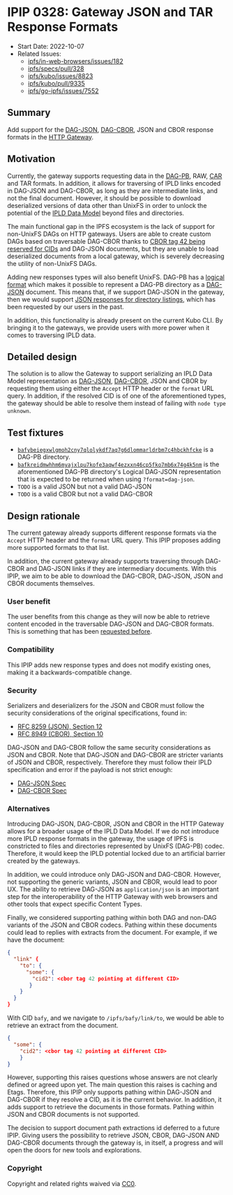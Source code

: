 # IPIP 0328: Gateway JSON and TAR Response Formats

- Start Date: 2022-10-07
- Related Issues:
  - [ipfs/in-web-browsers/issues/182]
  - [ipfs/specs/pull/328]
  - [ipfs/kubo/issues/8823]
  - [ipfs/kubo/pull/9335]
  - [ipfs/go-ipfs/issues/7552]

## Summary

Add support for the [DAG-JSON], [DAG-CBOR], JSON and CBOR response formats in
the [HTTP Gateway](../http-gateways/).

## Motivation

Currently, the gateway supports requesting data in the [DAG-PB], RAW, [CAR] and
TAR formats. In addition, it allows for traversing of IPLD links encoded in
DAG-JSON and DAG-CBOR, as long as they are intermediate links, and not the final
document. However, it should be possible to download deserialized versions
of data other than UnixFS in order to unlock the potential of the
[IPLD Data Model][ipld-data-model] beyond files and directories.

The main functional gap in the IPFS ecosystem is the lack of support for
non-UnixFS DAGs on HTTP gateways. Users are able to create custom DAGs based on
traversable DAG-CBOR thanks to [CBOR tag 42 being reserved for CIDs][cbor-42]
and DAG-JSON documents, but they are unable to load deserialized documents from
a local gateway, which is severely decreasing the utility of non-UnixFS DAGs.

Adding new responses types will also benefit UnixFS. DAG-PB has a
[logical format][dag-pb-format] which makes it possible to represent a DAG-PB
directory as a [DAG-JSON] document. This means that, if we support DAG-JSON in
the gateway, then we would support
[JSON responses for directory listings][ipfs/go-ipfs/issues/7552], which has been
requested by our users in the past.

In addition, this functionality is already present on the current Kubo CLI. By
bringing it to the gateways, we provide users with more power when it comes
to traversing IPLD data.

## Detailed design

The solution is to allow the Gateway to support serializing an IPLD Data Model
representation as [DAG-JSON], [DAG-CBOR], JSON and CBOR by requesting them
using either the `Accept` HTTP header or the `format` URL query. In addition,
if the resolved CID is of one of the aforementioned types, the gateway should
be able to resolve them instead of failing with `node type unknown`.

## Test fixtures

- [`bafybeiegxwlgmoh2cny7qlolykdf7aq7g6dlommarldrbm7c4hbckhfcke`][f-dag-pb] is a
  DAG-PB directory.
- [`bafkreidmwhhm6myajxlpu7kofe3aqwf4ezxxn46cp5fko7mb6x74g4k5nm`][f-dag-pb-json]
  is the aforementioned DAG-PB directory's Logical DAG-JSON representation that
  is expected to be returned when using `?format=dag-json`.
- `TODO` is a valid JSON but not a valid DAG-JSON
- `TODO` is a valid CBOR but not a valid DAG-CBOR

## Design rationale

The current gateway already supports different response formats via the
`Accept` HTTP header and the `format` URL query. This IPIP proposes adding
more supported formats to that list.

In addition, the current gateway already supports traversing through DAG-CBOR
and DAG-JSON links if they are intermediary documents. With this IPIP, we aim
to be able to download the DAG-CBOR, DAG-JSON, JSON and CBOR documents
themselves.

### User benefit

The user benefits from this change as they will now be able to retrieve
content encoded in the traversable DAG-JSON and DAG-CBOR formats. This is
something that has been [requested before][ipfs/go-ipfs/issues/7552].

### Compatibility

This IPIP adds new response types and does not modify existing ones,
making it a backwards-compatible change.

### Security

Serializers and deserializers for the JSON and CBOR must follow the security
considerations of the original specifications, found in:

- [RFC 8259 (JSON), Section 12][rfc8259-sec12]
- [RFC 8949 (CBOR), Section 10][rfc8949-sec10]

DAG-JSON and DAG-CBOR follow the same security considerations as JSON and CBOR.
Note that DAG-JSON and DAG-CBOR are stricter variants of JSON and CBOR, respectively.
Therefore they must follow their IPLD specification and error if the payload
is not strict enough:

- [DAG-JSON Spec][dag-json-spec]
- [DAG-CBOR Spec][dag-cbor-spec]

### Alternatives

Introducing DAG-JSON, DAG-CBOR, JSON and CBOR in the HTTP Gateway allows for
a broader usage of the IPLD Data Model. If we do not introduce more IPLD
response formats in the gateway, the usage of IPFS is constricted to files
and directories represented by UnixFS (DAG-PB) codec. Therefore, it would keep
the IPLD potential locked due to an artificial barrier created by the gateways.

In addition, we could introduce only DAG-JSON and DAG-CBOR. However, not
supporting the generic variants, JSON and CBOR, would lead to poor UX. The
ability to retrieve DAG-JSON as `application/json` is an important step
for the interoperability of the HTTP Gateway with web browsers and other tools
that expect specific Content Types.

Finally, we considered supporting pathing within both DAG and non-DAG variants
of the JSON and CBOR codecs. Pathing within these documents could lead to replies
with extracts from the document. For example, if we have the document:

```json
{ 
  "link" {
    "to": {
      "some": {
        "cid2": <cbor tag 42 pointing at different CID>
       } 
    } 
  } 
}
```

With CID `bafy`, and we navigate to `/ipfs/bafy/link/to`, we would be able to
retrieve an extract from the document.

```json
{
  "some": {
    "cid2": <cbor tag 42 pointing at different CID>
    } 
} 
```

However, supporting this raises questions whose answers are not clearly defined
or agreed upon yet. The main question this raises is caching and Etags. Therefore,
this IPIP only supports pathing within DAG-JSON and DAG-CBOR if they resolve
a CID, as it is the current behavior. In addition, it adds support to retrieve
the documents in those formats. Pathing within JSON and CBOR documents is not
supported.

The decision to support document path extractions id deferred to a future IPIP.
Giving users the possibility to retrieve JSON, CBOR, DAG-JSON AND DAG-CBOR
documents through the gateway is, in itself, a progress and will open the doors
for new tools and explorations.

### Copyright

Copyright and related rights waived via [CC0](https://creativecommons.org/publicdomain/zero/1.0/).

[cbor-42]: https://github.com/core-wg/yang-cbor/issues/13#issuecomment-524378859
[DAG-PB]: https://ipld.io/docs/codecs/known/dag-pb/
[dag-pb-format]: https://ipld.io/specs/codecs/dag-pb/spec/#logical-format
[DAG-JSON]: https://ipld.io/docs/codecs/known/dag-json/
[DAG-CBOR]: https://ipld.io/docs/codecs/known/dag-cbor/
[CAR]: https://ipld.io/specs/transport/car/
[ipld-data-model]: https://ipld.io/docs/data-model/
[ipfs/in-web-browsers/issues/182]: https://github.com/ipfs/in-web-browsers/issues/182
[ipfs/specs/pull/328]: https://github.com/ipfs/specs/pull/328
[ipfs/kubo/issues/8823]: https://github.com/ipfs/kubo/issues/8823
[ipfs/kubo/pull/9335]: https://github.com/ipfs/kubo/pull/9335
[ipfs/go-ipfs/issues/7552]: https://github.com/ipfs/go-ipfs/issues/7552
[f-dag-pb]: https://dweb.link/ipfs/bafybeiegxwlgmoh2cny7qlolykdf7aq7g6dlommarldrbm7c4hbckhfcke
[f-dag-pb-json]: https://dweb.link/ipfs/bafkreidmwhhm6myajxlpu7kofe3aqwf4ezxxn46cp5fko7mb6x74g4k5nm
[rfc8259-sec12]: https://datatracker.ietf.org/doc/html/rfc8259#section-12
[rfc8949-sec10]: https://datatracker.ietf.org/doc/html/rfc8949#section-10
[dag-json-spec]: https://ipld.io/specs/codecs/dag-json/spec/
[dag-cbor-spec]: https://ipld.io/specs/codecs/dag-cbor/spec/
